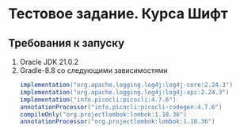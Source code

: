 # Тестовое задание. Курса Шифт
## Требования к запуску
1. Oracle JDK 21.0.2
2. Gradle-8.8 со следующими зависимостями
      ```gradle
      implementation("org.apache.logging.log4j:log4j-core:2.24.3")
      implementation("org.apache.logging.log4j:log4j-api:2.24.3")
      implementation("info.picocli:picocli:4.7.6")
      annotationProcessor("info.picocli:picocli-codegen:4.7.6")
      compileOnly("org.projectlombok:lombok:1.18.36")
      annotationProcessor("org.projectlombok:lombok:1.18.36")
      ```
